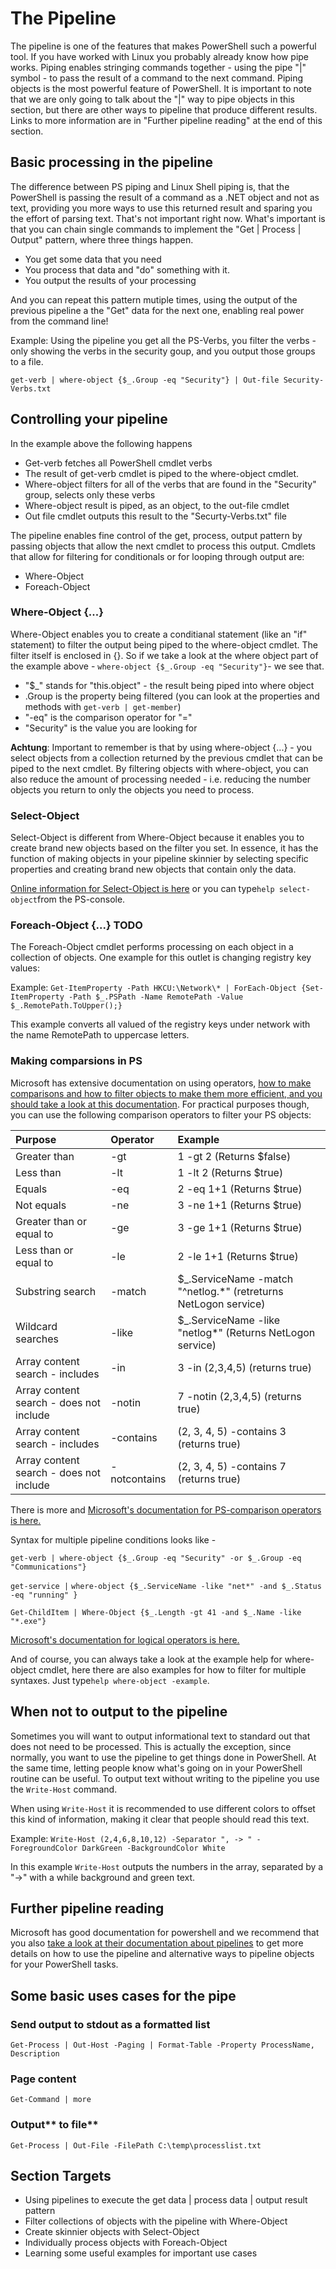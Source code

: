 # The Pipeline

The pipeline is one of the features that makes PowerShell such a powerful tool. If you have worked with Linux you probably already know how pipe works. Piping enables stringing commands together - using the pipe "\|" symbol - to pass the result of a command to the next command. Piping objects is the most powerful feature of PowerShell. It is important to note that we are only going to talk about the "\|" way to pipe objects in this section, but there are other ways to pipeline that produce different results. Links to more information are in "Further pipeline reading" at the end of this section.

## Basic processing in the pipeline

The difference between PS piping and Linux Shell piping is, that the PowerShell is passing the result of a command as a .NET object and not as text, providing you more ways to use this returned result and sparing you the effort of parsing text. That's not important right now. What's important is that you can chain single commands to implement the "Get \| Process \| Output" pattern, where three things happen.

* You get some data that you need
* You process that data and "do" something with it.
* You output the results of your processing

And you can repeat this pattern mutiple times, using the output of the previous pipeline a the "Get" data for the next one, enabling real power from the command line!

Example: Using the pipeline you get all the PS-Verbs, you filter the verbs - only showing the verbs in the security goup, and you output those groups to a file.

`get-verb | where-object {$_.Group -eq "Security"} | Out-file Security-Verbs.txt`

## Controlling your pipeline

In the example above the following happens

* Get-verb fetches all PowerShell cmdlet verbs
* The result of get-verb cmdlet is piped to the where-object cmdlet. 
* Where-object filters for all of the verbs that are found in the  "Security" group, selects only these verbs
* Where-object result is piped, as an object, to the out-file cmdlet
* Out file cmdlet outputs this result to the "Securty-Verbs.txt" file

The pipeline enables fine control of the get, process, output pattern by passing objects that allow the next cmdlet to process this output. Cmdlets that allow for filtering for conditionals or for looping through output are:

* Where-Object
* Foreach-Object

### Where-Object {...}

Where-Object enables you to create a conditianal statement \(like an "if" statement\) to filter the output being piped to the where-object cmdlet. The filter itself is enclosed in {}. So if we take a look at the where object part of the example above -  `where-object {$_.Group -eq "Security"}`- we see that.

* "$\_" stands for "this.object" - the result being piped into where object
* .Group is the property being filtered \(you can look at the properties and methods with `get-verb | get-member`\)
* "-eq" is the comparison operator for "=" 
* "Security" is the value you are looking for

**Achtung**: Important to remember is that by using where-object {...} - you select objects from a collection returned by the previous cmdlet that can be piped to the next cmdlet. By filtering objects with where-object, you can also reduce the amount of processing needed - i.e. reducing the number objects you return to only the objects you need to process.

### Select-Object

Select-Object is different from Where-Object because it enables you to create brand new objects based on the filter you set. In essence, it has the function of making objects in your pipeline  skinnier by selecting specific properties and creating brand new objects that contain only the data.

[Online information for Select-Object is here](https://docs.microsoft.com/en-us/powershell/module/Microsoft.PowerShell.Utility/Select-Object?view=powershell-5.1) or you can type`help select-object`from the PS-console.

### Foreach-Object {...} TODO

The Foreach-Object cmdlet performs processing on each object in a collection of objects. One example for this outlet is changing registry key values:

Example: `Get-ItemProperty -Path HKCU:\Network\* | ForEach-Object {Set-ItemProperty -Path $_.PSPath -Name RemotePath -Value $_.RemotePath.ToUpper();}`

This example converts all valued of the registry keys under network with the name RemotePath to uppercase letters.

### Making comparsions in PS

Microsoft has extensive documentation on using operators, [how to make comparisons and how to filter objects to make them more efficient, and you should take a look at this documentation](https://docs.microsoft.com/en-us/powershell/module/microsoft.powershell.core/about/about_operators?view=powershell-5.1). For practical purposes though, you can use the following comparison operators to filter your PS objects:

| Purpose | **Operator** | **Example** |
| :--- | :--- | :--- |
| Greater than | -gt | 1 -gt 2 \(Returns $false\) |
| Less than | -lt | 1 -lt 2 \(Returns $true\) |
| Equals | -eq | 2 -eq 1+1 \(Returns $true\) |
| Not equals | -ne | 3 -ne 1+1 \(Returns $true\) |
| Greater than or equal to | -ge | 3 -ge 1+1 \(Returns $true\) |
| Less than or equal to | -le | 2 -le 1+1 \(Returns $true\) |
| Substring search | -match | $\_.ServiceName -match "^netlog.\*" \(retreturns NetLogon service\) |
| Wildcard searches | -like | $\_.ServiceName -like "netlog\*" \(Returns NetLogon service\) |
| Array content search - includes | -in | 3 -in \(2,3,4,5\) \(returns true\) |
| Array content search - does not include | -notin | 7 -notin \(2,3,4,5\) \(returns true\) |
| Array content search - includes | -contains | \(2, 3, 4, 5\) -contains 3 \(returns true\) |
| Array content search - does not include | -notcontains | \(2, 3, 4, 5\) -contains 7 \(returns true\) |

There is more and [Microsoft's documentation for PS-comparison operators is here.](https://docs.microsoft.com/en-us/powershell/module/microsoft.powershell.core/about/about_comparison_operators?view=powershell-5.1)

Syntax for multiple pipeline conditions looks like -

`get-verb | where-object {$_.Group -eq "Security" -or $_.Group -eq "Communications"}`

`get-service |` `where-object {$_.ServiceName -like "net*" -and $_.Status -eq "running" }`

`Get-ChildItem | Where-Object {$_.Length -gt 41 -and $_.Name -like "*.exe"}`

[Microsoft's documentation for logical operators is here.](https://docs.microsoft.com/en-us/powershell/module/microsoft.powershell.core/about/about_logical_operators?view=powershell-5.1)

And of course, you can always take a look at the example help for where-object cmdlet, here there are also examples for how to filter for multiple syntaxes. Just type`help where-object -example`.

## When not to output to the pipeline

Sometimes you will want to output informational text to standard out that does not need to be processed. This is actually the exception, since normally, you want to use the pipeline to get things done in PowerShell. At the same time, letting people know what's going on in your PowerShell routine can be useful. To output text without writing to the pipeline you use the `Write-Host` command.

When using `Write-Host` it is recommended to use different colors to offset this kind of information, making it clear that people should read this text.

Example: `Write-Host (2,4,6,8,10,12) -Separator ", -> " -ForegroundColor DarkGreen -BackgroundColor White`

In this example `Write-Host` outputs the numbers in the array, separated by a "-&gt;" with a while background and green text.

## Further pipeline reading

Microsoft has good documentation for powershell and we recommend that you also [take a look at their documentation about pipelines](https://docs.microsoft.com/en-us/powershell/module/microsoft.powershell.core/about/about_pipelines?view=powershell-5.1) to get more details on how to use the pipeline and alternative ways to pipeline objects for your PowerShell tasks.

## Some basic uses cases for the pipe

### **Send output to stdout as a formatted list**

```
Get-Process | Out-Host -Paging | Format-Table -Property ProcessName, Description
```

### **Page content**

`Get-Command | more`

### Output** to file**

`Get-Process | Out-File -FilePath C:\temp\processlist.txt`

## Section Targets

* Using pipelines to execute the get data \| process data \| output result pattern
* Filter collections of objects with the pipeline with Where-Object
* Create skinnier objects with Select-Object
* Individually process objects with Foreach-Object 
* Learning some useful examples for important use cases



